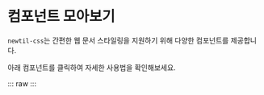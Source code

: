 <script setup>
import ComponentList from "../components/demo/NewtilComponentOverview.vue";
</script>

# 컴포넌트 모아보기

`newtil-css`는 간편한 웹 문서 스타일링을 지원하기 위해 다양한 컴포넌트를 제공합니다.

아래 컴포넌트를 클릭하여 자세한 사용법을 확인해보세요.

::: raw
<ComponentList />
:::
